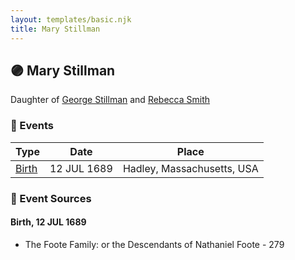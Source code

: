 ```yaml
---
layout: templates/basic.njk
title: Mary Stillman
---
```

## 🟣 Mary Stillman

Daughter of [George Stillman](/people/6/67040632) and [Rebecca Smith](/people/7/76162584)

### 📆 Events

Type | Date | Place
------ | ------ | ------
[Birth](#event-event-2) | 12 JUL 1689 | Hadley, Massachusetts, USA

### 📰 Event Sources

#### <a id="event-event-2"></a> Birth, 12 JUL 1689
* The Foote Family: or the Descendants of Nathaniel Foote  - 279